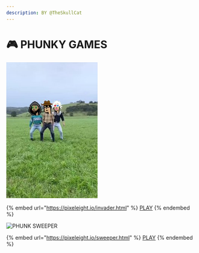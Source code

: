 ```yaml
---
description: BY @TheSkullCat
---
```


# 🎮 PHUNKY GAMES

![PHUNK INVADERS](<../../.gitbook/assets/image (19).png>)

{% embed url="https://pixeleight.io/invader.html" %}
[PLAY](https://pixeleight.io/invader.html)
{% endembed %}





![PHUNK SWEEPER](<../../.gitbook/assets/Screen Shot 2022-08-03 at 15.06.59.png>)

{% embed url="https://pixeleight.io/sweeper.html" %}
[PLAY](https://pixeleight.io/sweeper.html)
{% endembed %}
